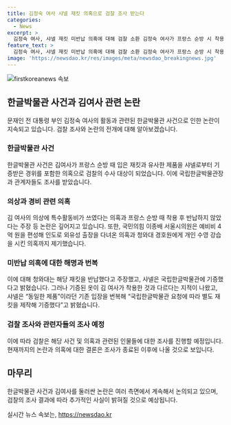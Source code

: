 ```yaml
---
title: 김정숙 여사 샤넬 재킷 의혹으로 검찰 조사 받는다
categories:
  - News
excerpt: >
  김정숙 여사, 샤넬 재킷 미반납 의혹에 대해 검찰 소환 김정숙 여사가 프랑스 순방 시 착용했던 샤넬 재킷을 반납하지 않았다는 의혹에 관련하여 국립한글박물관장 등이 검찰의 소환을 받았다. 또한, 한글박물관에 기증된 재킷과 여사가 입었던 재킷이 다르다는 지적과 추가적인 의혹들이 제기되고 있으며, 해당 의혹에 대한 조사가 순차적으로 이뤄질 전망이다.
feature_text: >
  김정숙 여사, 샤넬 재킷 미반납 의혹에 대해 검찰 소환 김정숙 여사가 프랑스 순방 시 착용했던 샤넬 재킷을 반납하지 않았다는 의혹에 관련하여 국립한글박물관장 등이 검찰의 소환을 받았다. 또한, 한글박물관에 기증된 재킷과 여사가 입었던 재킷이 다르다는 지적과 추가적인 의혹들이 제기되고 있으며, 해당 의혹에 대한 조사가 순차적으로 이뤄질 전망이다.
image: 'https://newsdao.kr/res/images/meta/newsdao_breakingnews.jpg'
---
```


<p><img src="https://newsdao.kr/res/images/meta/newsdao_breakingnews.jpg" alt="firstkoreanews 속보" /></p>

<h2 data-ke-size="size26">한글박물관 사건과 김여사 관련 논란</h2>

<p data-ke-size="size16">문재인 전 대통령 부인 김정숙 여사의 활동과 관련된 한글박물관 사건으로 인한 논란이 지속되고 있습니다. 검찰 조사와 논란의 전개에 대해 알아보겠습니다.</p>

<h3>한글박물관 사건</h3>

<p data-ke-size="size16">한글박물관 사건은 김여사가 프랑스 순방 때 입은 재킷과 유사한 제품을 샤넬로부터 기증받은 경위를 포함한 의혹으로 검찰의 수사 대상이 되었습니다. 이에 국립한글박물관장과 관계자들도 조사를 받았습니다.</p>

<h3>의상과 경비 관련 의혹</h3>

<p data-ke-size="size16">김 여사의 의상에 특수활동비가 쓰였다는 의혹과 프랑스 순방 때 착용 후 반납하지 않았다는 주장 등 논란은 깊어지고 있습니다. 또한, 국민의힘 이종배 서울시의원은 예비비 4억 원을 편성해 인도로 외유성 출장을 다녀온 의혹과 청와대 경호원에게 개인 수영 강습을 시킨 의혹까지 제기했습니다.</p>

<h3>미반납 의혹에 대한 해명과 번복</h3>

<p data-ke-size="size16">이에 대해 청와대는 해당 재킷을 반납했다고 주장했고, 샤넬은 국립한글박물관에 기증했다고 밝혔습니다. 그러나 기증된 옷이 김 여사가 착용한 것과 다르다는 지적이 나왔고, 샤넬은 “동일한 제품”이라던 기존 입장을 번복해 “국립한글박물관 요청에 따라 별도 재킷을 제작해 기증했다”고 밝혔습니다.</p>

<h3>검찰 조사와 관련자들의 조사 예정</h3>

<p data-ke-size="size16">이에 따라 검찰은 해당 사건 및 의혹과 관련된 인물들에 대한 조사를 진행할 예정입니다. 현재까지의 논란과 의혹에 대한 결론은 조사가 종료된 이후에 나올 것으로 보입니다.</p>

<h2 data-ke-size="size26">마무리</h2>

<p data-ke-size="size16">한글박물관 사건과 김여사를 둘러싼 논란은 여러 측면에서 계속해서 논의되고 있으며, 검찰의 조사 결과에 따라 추가적인 사실이 밝혀질 것으로 예상됩니다.</p>
실시간 뉴스 속보는, <a href="https://newsdao.kr" rel="dofollow">https://newsdao.kr</a>


